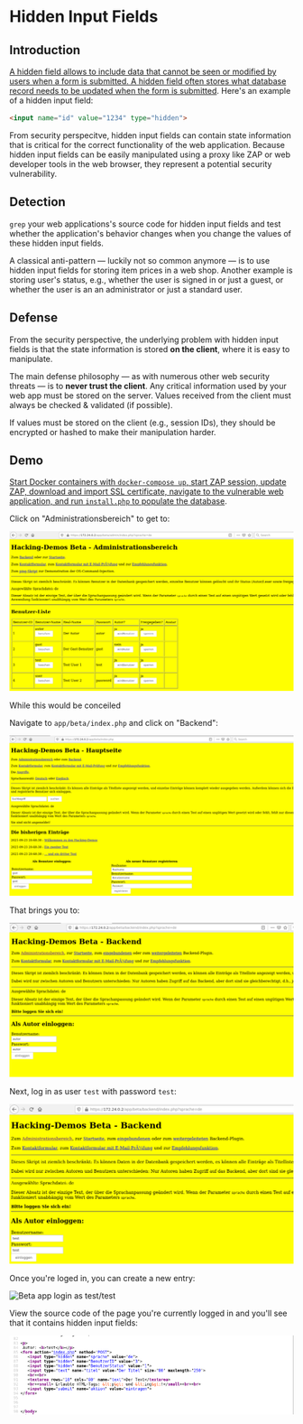 # Hidden Input Fields

## Introduction
[A hidden field allows to include data that cannot be seen or modified by users when a form is submitted. A hidden field often stores what database record needs to be updated when the form is submitted][1]. Here's an example of a hidden input field:

```html
<input name="id" value="1234" type="hidden">        
```

From security perspecitve, hidden input fields can contain state information that is critical for the correct functionality of the web application. Because hidden input fields can be easily manipulated using a proxy like ZAP or web developer tools in the web browser, they represent a potential security vulnerability.

## Detection
`grep` your web applications's source code for hidden input fields and test whether the application's behavior changes when you change the values of these hidden input fields.

A classical anti-pattern &mdash; luckily not so common anymore &mdash; is to use hidden input fields for storing item prices in a web shop. Another example is storing user's status, e.g., whether the user is signed in or just a guest, or whether the user is an an administrator or just a standard user.

## Defense
From the security perspective, the underlying problem with hidden input fields is that the state information is stored **on the client**, where it is easy to manipulate.

The main defense philosophy &mdash; as with numerous other web security threats &mdash; is to **never trust the client**. Any critical information used by your web app must be stored on the server. Values received from the client must always be checked & validated (if possible). 

If values must be stored on the client (e.g., session IDs), they should be encrypted or hashed to make their manipulation harder.

## Demo
[Start Docker containers with `docker-compose up`, start ZAP session, update ZAP, download and import SSL certificate, navigate to the vulnerable web application, and run `install.php` to populate the database][2].

Click on "Administrationsbereich" to get to:

![Administrationsbereich](img/app-beta-admin.png "Administrationsbereich")

While this would be conceiled 

Navigate to `app/beta/index.php` and click on "Backend":

![Beta app to backend](img/beta-app-to-backend.png "Beta app to backend")

That brings you to:

![Beta app to backend](img/beta-app-at-backend.png "Beta app to backend")

Next, log in as user `test` with password `test`:

![Beta app login as test/test](img/beta-app-logging-in-as-test-test.png "Beta app login as test/test")

Once you're loged in, you can create a new entry:

![Beta app login as test/test](img/beta-app-backend-text.png "Beta app login as test/test")

View the source code of the page you're currently logged in and you'll see that it contains hidden input fields:

![Hidden input fields in the beta app](img/hidden-input-fields-source-code.png "Hidden input fields in the beta app")





[1]: https://www.w3schools.com/tags/att_input_type_hidden.asp
[2]: start-docker-containers.md